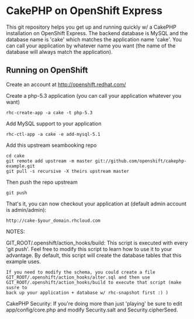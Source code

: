 CakePHP on OpenShift Express
============================

This git repository helps you get up and running quickly w/ a CakePHP installation
on OpenShift Express.  The backend database is MySQL and the database name is 'cake'
which matches the application name 'cake'.  You can call your application by
whatever name you want (the name of the database will always match the application).


Running on OpenShift
----------------------------

Create an account at http://openshift.redhat.com/

Create a php-5.3 application (you can call your application whatever you want)

    rhc-create-app -a cake -t php-5.3

Add MySQL support to your application

    rhc-ctl-app -a cake -e add-mysql-5.1

Add this upstream seambooking repo

    cd cake
    git remote add upstream -m master git://github.com/openshift/cakephp-example.git
    git pull -s recursive -X theirs upstream master
    
Then push the repo upstream

    git push

That's it, you can now checkout your application at (default admin account is admin/admin):

    http://cake-$your_domain.rhcloud.com


NOTES:

GIT_ROOT/.openshift/action_hooks/build:
    This script is executed with every 'git push'.  Feel free to modify this script
    to learn how to use it to your advantage.  By default, this script will create
    the database tables that this example uses.

    If you need to modify the schema, you could create a file 
    GIT_ROOT/.openshift/action_hooks/alter.sql and then use
    GIT_ROOT/.openshift/action_hooks/build to execute that script (make susre to
    back up your application + database w/ rhc-snapshot first :) )

CakePHP Security:
    If you're doing more than just 'playing' be sure to edit app/config/core.php
    and modify Security.salt and Security.cipherSeed.
